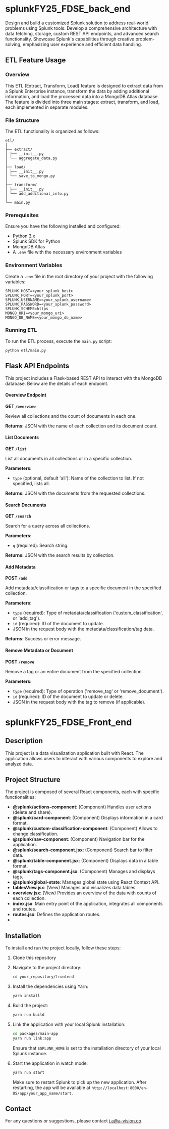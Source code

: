 # splunkFY25_FDSE_back_end

Design and build a customized Splunk solution to address real-world problems using Splunk tools. Develop a comprehensive architecture with data fetching, storage, custom REST API endpoints, and advanced search functionality. Showcase Splunk's capabilities through creative problem-solving, emphasizing user experience and efficient data handling.

## ETL Feature Usage

### Overview

This ETL (Extract, Transform, Load) feature is designed to extract data from a Splunk Enterprise instance, transform the data by adding additional information, and load the processed data into a MongoDB Atlas database. The feature is divided into three main stages: extract, transform, and load, each implemented in separate modules.

### File Structure

The ETL functionality is organized as follows:

```
etl/
│
├── extract/
│ ├── __init__.py
│ └── aggregate_data.py
│
├── load/
│ ├── __init__.py
│ └── save_to_mongo.py
│
├── transform/
│ ├── __init__.py
│ └── add_additional_info.py
│
└── main.py
```

### Prerequisites

Ensure you have the following installed and configured:

- Python 3.x
- Splunk SDK for Python
- MongoDB Atlas
- A `.env` file with the necessary environment variables

### Environment Variables

Create a `.env` file in the root directory of your project with the following variables:

```
SPLUNK_HOST=<your_splunk_host>
SPLUNK_PORT=<your_splunk_port>
SPLUNK_USERNAME=<your_splunk_username>
SPLUNK_PASSWORD=<your_splunk_password>
SPLUNK_SCHEME=https
MONGO_URI=<your_mongo_uri>
MONGO_DB_NAME=<your_mongo_db_name>
```

### Running ETL

To run the ETL process, execute the `main.py` script:

```
python etl/main.py
```

## Flask API Endpoints

This project includes a Flask-based REST API to interact with the MongoDB database. Below are the details of each endpoint.

#### Overview Endpoint

**GET `/overview`**

Review all collections and the count of documents in each one.

**Returns:** JSON with the name of each collection and its document count.

#### List Documents

**GET `/list`**

List all documents in all collections or in a specific collection.

**Parameters:**

- `type` (optional, default 'all'): Name of the collection to list. If not specified, lists all.

**Returns:** JSON with the documents from the requested collections.

#### Search Documents

**GET `/search`**

Search for a query across all collections.

**Parameters:**

- `q` (required): Search string.

**Returns:** JSON with the search results by collection.

#### Add Metadata

**POST `/add`**

Add metadata/classification or tags to a specific document in the specified collection.

**Parameters:**

- `type` (required): Type of metadata/classification ('custom_classification', or 'add_tag').
- `id` (required): ID of the document to update.
- JSON in the request body with the metadata/classification/tag data.

**Returns:** Success or error message.

#### Remove Metadata or Document

**POST `/remove`**

Remove a tag or an entire document from the specified collection.

**Parameters:**

- `type` (required): Type of operation ('remove_tag' or 'remove_document').
- `id` (required): ID of the document to update or delete.
- JSON in the request body with the tag to remove (if applicable).

# splunkFY25_FDSE_Front_end

## Description

This project is a data visualization application built with React. The application allows users to interact with various components to explore and analyze data.

## Project Structure

The project is composed of several React components, each with specific functionalities:

- **@splunk/actions-component**: (Component) Handles user actions (delete and share).
- **@splunk/card-component**: (Component) Displays information in a card format.
- **@splunk/custom-classification-component**: (Component) Allows to change classification.
- **@splunk/nav-component**: (Component) Navigation bar for the application.
- **@splunk/search-component.jsx**: (Component) Search bar to filter data.
- **@splunk/table-component.jsx**: (Component) Displays data in a table format.
- **@splunk/tags-component.jsx**: (Component) Manages and displays tags.
- **@splunk/global-state**: Manages global state using React Context API.
- **tablesView.jsx**: (View) Manages and visualizes data tables.
- **overview.jsx**: (View) Provides an overview of the data with counts of each collection.
- **index.jsx**: Main entry point of the application, integrates all components and routes.
- **routes.jsx**: Defines the application routes.
-

## Installation

To install and run the project locally, follow these steps:

1. Clone this repository

2. Navigate to the project directory:
   ```bash
   cd your_repository/frontend
   ```
3. Install the dependencies using Yarn:
   ```bash
   yarn install
   ```
4. Build the project:
   ```bash
   yarn run build
   ```
5. Link the application with your local Splunk installation:
   ```bash
   cd packages/main-app
   yarn run link:app
   ```
   Ensure that `$SPLUNK_HOME` is set to the installation directory of your local Splunk instance.
6. Start the application in watch mode:
   ```bash
   yarn run start
   ```
   Make sure to restart Splunk to pick up the new application. After restarting, the app will be available at `http://localhost:8000/en-US/app/your_app_name/start`.

## Contact

For any questions or suggestions, please contact [j.a@a-vision.co](mailto:j.a@a-vision.co).
